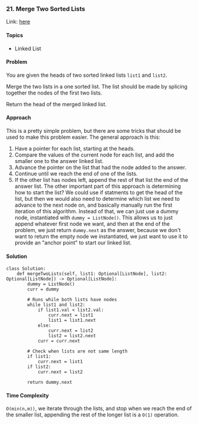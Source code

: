 ### 21. Merge Two Sorted Lists

Link: [here](https://leetcode.com/problems/merge-two-sorted-lists/description/)

#### Topics
- Linked List

#### Problem
You are given the heads of two sorted linked lists `list1` and `list2`.

Merge the two lists in a one sorted list. The list should be made by splicing together the nodes of the first two lists.

Return the head of the merged linked list.

#### Approach
This is a pretty simple problem, but there are some tricks that should be used to make this problem easier. The general approach is this:
1. Have a pointer for each list, starting at the heads.
2. Compare the values of the current node for each list, and add the smaller one to the answer linked list.
3. Advance the pointer on the list that had the node added to the answer.
4. Continue until we reach the end of one of the lists.
5. If the other list has nodes left, append the rest of that list the end of the answer list.
The other important part of this approach is determining how to start the list? We could use if statments to get the head of the list, but then we would also need to determine which list we need to advance to the next node on, and basically manually run the first iteration of this algorithm. Instead of that, we can just use a dummy node, instantiated with `dummy = ListNode()`. This allows us to just append whatever first node we want, and then at the end of the problem, we just return `dummy.next` as the answer, because we don't want to return the empty node we instantiated, we just want to use it to provide an "anchor point" to start our linked list.

#### Solution
```
class Solution:
    def mergeTwoLists(self, list1: Optional[ListNode], list2: Optional[ListNode]) -> Optional[ListNode]:
        dummy = ListNode()
        curr = dummy

        # Runs while both lists have nodes
        while list1 and list2:
            if list1.val < list2.val:
                curr.next = list1
                list1 = list1.next
            else:
                curr.next = list2
                list2 = list2.next
            curr = curr.next
        
        # Check when lists are not same length
        if list1:
            curr.next = list1
        if list2: 
            curr.next = list2
        
        return dummy.next
```

#### Time Complexity
`O(min(n,m))`, we iterate through the lists, and stop when we reach the end of the smaller list, appending the rest of the longer list is a `O(1)` operation.